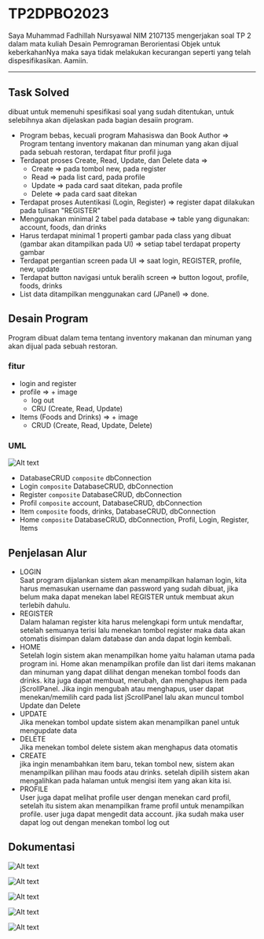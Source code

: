 # TP2DPBO2023
Saya Muhammad Fadhillah Nursyawal NIM 2107135 mengerjakan soal TP 2
dalam mata kuliah Desain Pemrograman Berorientasi Objek 
untuk keberkahanNya maka saya tidak melakukan kecurangan seperti yang telah dispesifikasikan. Aamiin.

---

## Task Solved
dibuat untuk memenuhi spesifikasi soal yang sudah ditentukan, untuk selebihnya akan dijelaskan pada bagian desaiin program.

- Program bebas, kecuali program Mahasiswa dan Book Author => Program tentang inventory makanan dan minuman yang akan dijual pada sebuah restoran, terdapat fitur profil juga
- Terdapat proses Create, Read, Update, dan Delete data => 
    - Create => pada tombol new, pada register
    - Read => pada list card, pada profile
    - Update => pada card saat ditekan, pada profile
    - Delete => pada card saat ditekan
- Terdapat proses Autentikasi (Login, Register) => register dapat dilakukan pada tulisan "REGISTER"
- Menggunakan minimal 2 tabel pada database => table yang digunakan: account, foods, dan drinks
- Harus terdapat minimal 1 properti gambar pada class yang dibuat (gambar akan ditampilkan pada UI) => setiap tabel terdapat property gambar
- Terdapat pergantian screen pada UI => saat login, REGISTER, profile, new, update 
- Terdapat button navigasi untuk beralih screen => button logout, profile, foods, drinks
- List data ditampilkan menggunakan card (JPanel) => done.

## Desain Program
Program dibuat dalam tema tentang inventory makanan dan minuman yang akan dijual pada sebuah restoran.
### fitur
- login and register
- profile => + image
    - log out
    - CRU (Create, Read, Update)
- Items (Foods and Drinks) => + image
    - CRUD (Create, Read, Update, Delete)

### UML
![Alt text](screenshoot/uml-tp2.png)

- DatabaseCRUD `composite` dbConnection
- Login `composite` DatabaseCRUD, dbConnection
- Register `composite` DatabaseCRUD, dbConnection
- Profil `composite` account, DatabaseCRUD, dbConnection
- Item `composite` foods, drinks, DatabaseCRUD, dbConnection
- Home `composite` DatabaseCRUD, dbConnection, Profil, Login, Register, Items

## Penjelasan Alur
- LOGIN  
Saat program dijalankan sistem akan menampilkan halaman login, kita harus memasukan username dan password yang sudah dibuat, jika belum maka dapat menekan label REGISTER untuk membuat akun terlebih dahulu. 
- REGISTER  
Dalam halaman register kita harus melengkapi form untuk mendaftar, setelah semuanya terisi lalu menekan tombol register maka data akan otomatis disimpan dalam database dan anda dapat login kembali.
- HOME  
Setelah login sistem akan menampilkan home yaitu halaman utama pada program ini. Home akan menampilkan profile dan list dari items makanan dan minuman yang dapat dilihat dengan menekan tombol foods dan drinks. kita juga dapat membuat, merubah, dan menghapus item pada jScrollPanel. Jika ingin mengubah atau menghapus, user dapat menekan/memilih card pada list jScrollPanel lalu akan muncul tombol Update dan Delete
- UPDATE  
Jika menekan tombol update sistem akan menampilkan panel untuk mengupdate data
- DELETE  
Jika menekan tombol delete sistem akan menghapus data otomatis
- CREATE  
jika ingin menambahkan item baru, tekan tombol new, sistem akan menampilkan pilihan mau foods atau drinks. setelah dipilih sistem akan mengalihkan pada halaman untuk mengisi item yang akan kita isi.
- PROFILE  
User juga dapat melihat profile user dengan menekan card profil, setelah itu sistem akan menampilkan frame profil untuk menampilkan profile. user juga dapat mengedit data account.
jika sudah maka user dapat log out dengan menekan tombol log out



## Dokumentasi

![Alt text](screenshoot/login.png)

![Alt text](screenshoot/register.png)

![Alt text](screenshoot/home.png)

![Alt text](screenshoot/profile.png)

![Alt text](screenshoot/items.png)
